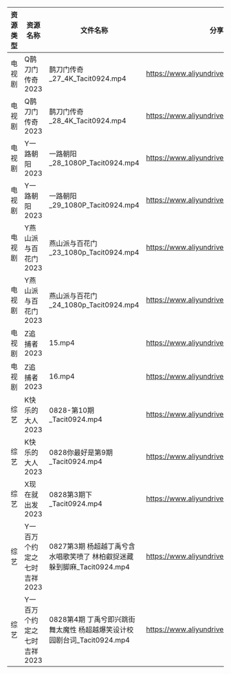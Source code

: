 | 资源类型 | 资源名称             | 文件名称                                           | 分享链接                                      | 更新时间       |
| ---- | ---------------- | ---------------------------------------------- | ----------------------------------------- | ---------- |
| 电视剧  | Q鹊刀门传奇2023       | 鹊刀门传奇_27_4K_Tacit0924.mp4                      | https://www.aliyundrive.com/s/oamPW4B3z4U | 2023-08-29 |
| 电视剧  | Q鹊刀门传奇2023       | 鹊刀门传奇_28_4K_Tacit0924.mp4                      | https://www.aliyundrive.com/s/oamPW4B3z4U | 2023-08-29 |
| 电视剧  | Y一路朝阳2023        | 一路朝阳_28_1080P_Tacit0924.mp4                    | https://www.aliyundrive.com/s/525jafigtyj | 2023-08-29 |
| 电视剧  | Y一路朝阳2023        | 一路朝阳_29_1080P_Tacit0924.mp4                    | https://www.aliyundrive.com/s/525jafigtyj | 2023-08-29 |
| 电视剧  | Y燕山派与百花门2023     | 燕山派与百花门_23_1080p_Tacit0924.mp4                 | https://www.aliyundrive.com/s/aBmMJZmQGsL | 2023-08-29 |
| 电视剧  | Y燕山派与百花门2023     | 燕山派与百花门_24_1080p_Tacit0924.mp4                 | https://www.aliyundrive.com/s/aBmMJZmQGsL | 2023-08-29 |
| 电视剧  | Z追捕者2023         | 15.mp4                                         | https://www.aliyundrive.com/s/EPNgViZfVW2 | 2023-08-29 |
| 电视剧  | Z追捕者2023         | 16.mp4                                         | https://www.aliyundrive.com/s/EPNgViZfVW2 | 2023-08-29 |
| 综艺   | K快乐的大人2023       | 0828-第10期_Tacit0924.mp4                        | https://www.aliyundrive.com/s/SKqRbjBsPaj | 2023-08-29 |
| 综艺   | K快乐的大人2023       | 0828你最好是第9期_Tacit0924.mp4                      | https://www.aliyundrive.com/s/SKqRbjBsPaj | 2023-08-29 |
| 综艺   | X现在就出发2023       | 0828第3期下_Tacit0924.mp4                         | https://www.aliyundrive.com/s/RBtsDZX8Y3n | 2023-08-29 |
| 综艺   | Y一百万个约定之七时吉祥2023 | 0827第3期 杨超越丁禹兮含水唱歌笑喷了 林柏叡捉迷藏躲到脚麻_Tacit0924.mp4 | https://www.aliyundrive.com/s/UT2HBjkGjP3 | 2023-08-29 |
| 综艺   | Y一百万个约定之七时吉祥2023 | 0828第4期 丁禹兮即兴跳街舞太魔性 杨超越爆笑设计校园剧台词_Tacit0924.mp4 | https://www.aliyundrive.com/s/UT2HBjkGjP3 | 2023-08-29 |

